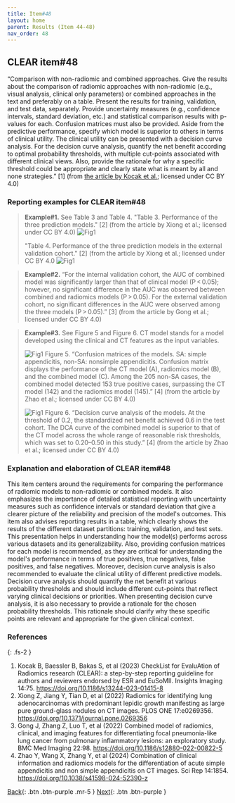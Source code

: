 ```yaml
---
title: Item#48
layout: home
parent: Results (Item 44-48)
nav_order: 48
---
```


## CLEAR item#48


“Comparison with non-radiomic and combined approaches. Give the results about the comparison of radiomic approaches with non-radiomic (e.g., visual analysis, clinical only parameters) or combined approaches in the text and preferably on a table. Present the results for training, validation, and test data, separately. Provide uncertainty measures (e.g., confidence intervals, standard deviation, etc.) and statistical comparison results with p-values for each. Confusion matrices must also be provided. Aside from the predictive performance, specify which model is superior to others in terms of clinical utility. The clinical utility can be presented with a decision curve analysis. For the decision curve analysis, quantify the net benefit according to optimal probability thresholds, with multiple cut-points associated with different clinical views. Also, provide the rationale for why a specific threshold could be appropriate and clearly state what is meant by all and none strategies.” [1] (from [the article by Kocak et al.](https://insightsimaging.springeropen.com/articles/10.1186/s13244-023-01415-8); licensed under CC BY 4.0)


### Reporting examples for CLEAR item#48

> **Example#1.** See Table 3 and Table 4. 
> "Table 3. Performance of the three prediction models." [2] (from the article by Xiong et al.; licensed under CC BY 4.0)
> ![Fig1](/CLEAR-E3/figs/Item48_example1_1.png)
>
> "Table 4. Performance of the three prediction models in the external validation cohort." [2] (from the article by Xiong et al.; licensed under CC BY 4.0
> ![Fig1](/CLEAR-E3/figs/Item48_example1_2.png)

> **Example#2.** “For the internal validation cohort, the AUC of combined model was significantly larger than that of clinical model (P < 0.05); however, no significant difference in the AUC was observed between combined and radiomics models (P > 0.05). For the external validation cohort, no significant differences in the AUC were observed among the three models (P > 0.05).” [3] (from the article by Gong et al.; licensed under CC BY 4.0)

> **Example#3.** See Figure 5 and Figure 6. CT model stands for a model developed using the clinical and CT features as the input variables.
>
> ![Fig1](/CLEAR-E3/figs/Item48_example3_1.png)
> Figure 5. “Confusion matrices of the models. SA: simple appendicitis, non-SA: nonsimple appendicitis. Confusion matrix displays the performance of the CT model (A), radiomics model (B), and the combined model (C). Among the 205 non-SA cases, the combined model detected 153 true positive cases, surpassing the CT model (142) and the radiomics model (145).” [4] (from the article by Zhao et al.; licensed under CC BY 4.0)
>
> ![Fig1](/CLEAR-E3/figs/Item48_example3_2.png)
> Figure 6. “Decision curve analysis of the models. At the threshold of 0.2, the standardized net benefit achieved 0.6 in the test cohort. The DCA curve of the combined model is superior to that of the CT model across the whole range of reasonable risk thresholds, which was set to 0.20–0.50 in this study.” [4] (from the article by Zhao et al.; licensed under CC BY 4.0)

### Explanation and elaboration of CLEAR item#48

This item centers around the requirements for comparing the performance of radiomic models to non-radiomic or combined models. It also emphasizes the importance of detailed statistical reporting with uncertainty measures such as confidence intervals or standard deviation that give a clearer picture of the reliability and precision of the model's outcomes. This item also advises reporting results in a table, which clearly shows the results of the different dataset partitions: training, validation, and test sets. This presentation helps in understanding how the model(s) performs across various datasets and its generalizability. Also, providing confusion matrices for each model is recommended, as they are critical for understanding the model's performance in terms of true positives, true negatives, false positives, and false negatives. Moreover, decision curve analysis is also recommended to evaluate the clinical utility of different predictive models. Decision curve analysis should quantify the net benefit at various probability thresholds and should include different cut-points that reflect varying clinical decisions or priorities. When presenting decision curve analysis, it is also necessary to provide a rationale for the chosen probability thresholds. This rationale should clarify why these specific points are relevant and appropriate for the given clinical context.

### References

{: .fs-2 }

1. 	Kocak B, Baessler B, Bakas S, et al (2023) CheckList for EvaluAtion of Radiomics research (CLEAR): a step-by-step reporting guideline for authors and reviewers endorsed by ESR and EuSoMII. Insights Imaging 14:75. https://doi.org/10.1186/s13244-023-01415-8
2. 	Xiong Z, Jiang Y, Tian D, et al (2022) Radiomics for identifying lung adenocarcinomas with predominant lepidic growth manifesting as large pure ground-glass nodules on CT images. PLOS ONE 17:e0269356. https://doi.org/10.1371/journal.pone.0269356
3. 	Gong J, Zhang Z, Luo T, et al (2022) Combined model of radiomics, clinical, and imaging features for differentiating focal pneumonia-like lung cancer from pulmonary inflammatory lesions: an exploratory study. BMC Med Imaging 22:98. https://doi.org/10.1186/s12880-022-00822-5
4. 	Zhao Y, Wang X, Zhang Y, et al (2024) Combination of clinical information and radiomics models for the differentiation of acute simple appendicitis and non simple appendicitis on CT images. Sci Rep 14:1854. https://doi.org/10.1038/s41598-024-52390-z

[Back](https://radiomic.github.io/CLEAR-E3/docs/Item2.html){: .btn .btn-purple .mr-5 }
[Next](https://radiomic.github.io/CLEAR-E3/docs/Item4.html){: .btn .btn-purple   }
